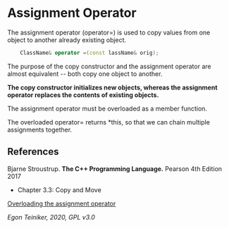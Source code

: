 # Assignment Operator

The assignment operator (operator=) is used to copy values from one object 
to another already existing object.

```C++
    ClassName& operator =(const lassName& orig);
```

The purpose of the copy constructor and the assignment operator are almost 
equivalent -- both copy one object to another. 

**The copy constructor initializes new objects, whereas the assignment operator 
replaces the contents of existing objects.**

The assignment operator must be overloaded as a member function.
	
The overloaded operator= returns *this, so that we can chain multiple 
assignments together.
	

## References
Bjarne Stroustrup. **The C++ Programming Language.** Pearson 4th Edition 2017
* Chapter 3.3: Copy and Move

[Overloading the assignment operator](https://www.learncpp.com/cpp-tutorial/9-14-overloading-the-assignment-operator/)

*Egon Teiniker, 2020, GPL v3.0*
